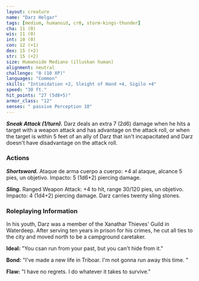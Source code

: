 ```yaml
---
layout: creature
name: "Darz Helgar"
tags: [medium, humanoid, cr0, storm-kings-thunder]
cha: 11 (0)
wis: 11 (0)
int: 10 (0)
con: 12 (+1)
dex: 15 (+2)
str: 15 (+2)
size: Humanoide Mediano (illuskan human)
alignment: neutral
challenge: "0 (10 XP)"
languages: "Common"
skills: "Intimidation +2, Sleight of Hand +4, Sigilo +4"
speed: "30 ft."
hit_points: "27 (5d8+5)"
armor_class: "12"
senses: " passive Perception 10"
---
```


***Sneak Attack (1/turn).*** Darz deals an extra 7 (2d6) damage when he hits a target with a weapon attack and has advantage on the attack roll, or when the target is within 5 feet of an ally of Darz that isn't incapacitated and Darz doesn't have disadvantage on the attack roll.

### Actions

***Shortsword.*** Ataque de arma cuerpo a cuerpo: +4 al ataque, alcance 5 pies, un objetivo. Impacto: 5 (1d6+2) piercing damage.

***Sling.*** Ranged Weapon Attack: +4 to hit, range 30/120 pies, un objetivo. Impacto: 4 (1d4+2) piercing damage. Darz carries twenty sling stones.

### Roleplaying Information

In his youth, Darz was a member of the Xanathar Thieves' Guild in Waterdeep. After serving ten years in prison for his crimes, he cut all ties to the city and moved north to be a campground caretaker.

**Ideal:** "You csan run from your past, but you can't hide from it."

**Bond:** "I've made a new life in Triboar. I'm not gonna run away this time. "

**Flaw:** "I have no regrets. I do whatever it takes to survive."